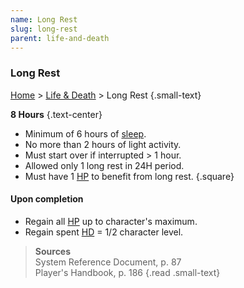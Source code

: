 ```yaml
---
name: Long Rest
slug: long-rest
parent: life-and-death
---
```

### Long Rest
[Home](dm-operations-center) > [Life & Death](life-and-death) > Long Rest {.small-text}

**8 Hours** {.text-center}

- Minimum of 6 hours of [sleep](sleeping).
- No more than 2 hours of light activity.
- Must start over if interrupted > 1 hour.
- Allowed only 1 long rest in 24H period.
- Must have 1 [HP](hit-points) to benefit from long rest.
{.square}

#### Upon completion
- Regain all [HP](hit-points) up to character's maximum.
- Regain spent [HD](hit-dice) = 1/2 character level.

> **Sources** <br/>
> System Reference Document, p. 87<br/>
> Player's Handbook, p. 186
{.read .small-text}
